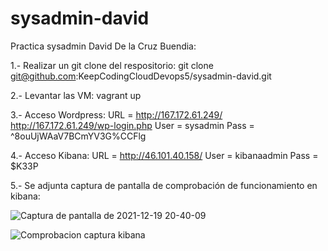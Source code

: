 # sysadmin-david
Practica sysadmin David De la Cruz Buendia:

1.- Realizar un git clone del respositorio:
	git clone git@github.com:KeepCodingCloudDevops5/sysadmin-david.git
	
2.- Levantar las VM:
	vagrant up

3.- Acceso Wordpress:
  URL = http://167.172.61.249/
        http://167.172.61.249/wp-login.php
  User = sysadmin
  Pass = ^8ouUjWAaV7BCmYV3G%CCFlg

4.- Acceso Kibana:
  URL = http://46.101.40.158/
  User = kibanaadmin
  Pass = $K33P

5.- Se adjunta captura de pantalla de comprobación de funcionamiento en kibana:

![Captura de pantalla de 2021-12-19 20-40-09](https://user-images.githubusercontent.com/67948236/146689175-5643e416-0bdc-472b-b72d-d3245f98257a.png)

![Comprobacion captura kibana](https://user-images.githubusercontent.com/67948236/146689178-3db5646c-7154-4705-80a4-478715525f57.png)
